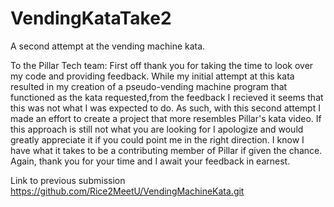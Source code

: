 # VendingKataTake2
A second attempt at the vending machine kata.

To the Pillar Tech team:
First off thank you for taking the time to look over my code and providing feedback. While my initial
attempt at this kata resulted in my creation of a pseudo-vending machine program that functioned as the
kata requested,from the feedback I recieved it seems that this was not what I was expected to do. As such, 
with this second attempt I made an effort to create a project that more resembles Pillar's kata video. 
If this approach is still not what you are looking for I apologize and would greatly appreciate it if you
could point me in the right direction. I know I have what it takes to be a contributing member of Pillar if 
given the chance. Again, thank you for your time and I await your feedback in earnest.

Link to previous submission
https://github.com/Rice2MeetU/VendingMachineKata.git
